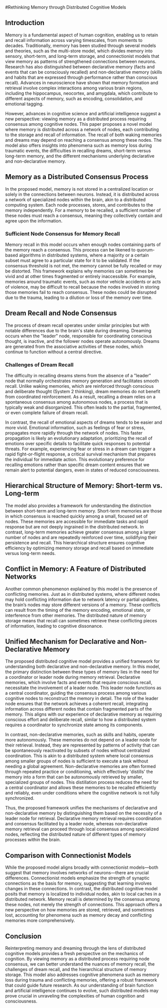 #Rethinking Memory through Distributed Cognitive Models

## Introduction

Memory is a fundamental aspect of human cognition, enabling us to retain and recall information across varying timescales, from moments to decades. Traditionally, memory has been studied through several models and theories, such as the multi-store model, which divides memory into sensory, short-term, and long-term storage, and connectionist models that view memory as patterns of strengthened connections between neurons. Research has also distinguished between declarative memory (facts and events that can be consciously recalled) and non-declarative memory (skills and habits that are expressed through performance rather than conscious recall). Advances in neuroscience have shown that memory formation and retrieval involve complex interactions among various brain regions, including the hippocampus, neocortex, and amygdala, which contribute to different aspects of memory, such as encoding, consolidation, and emotional tagging.

However, advances in cognitive science and artificial intelligence suggest a new perspective: viewing memory as a distributed process requiring consensus among cognitive nodes. This paper proposes a novel model where memory is distributed across a network of nodes, each contributing to the storage and recall of information. The recall of both waking memories and dreams may depend on reaching a consensus among these nodes. The model also offers insights into phenomena such as memory loss during traumatic events, the difficulties in recalling dreams, short-term versus long-term memory, and the different mechanisms underlying declarative and non-declarative memory.

## Memory as a Distributed Consensus Process

In the proposed model, memory is not stored in a centralized location or solely in the connections between neurons. Instead, it is distributed across a network of specialized nodes within the brain, akin to a distributed computing system. Each node processes, stores, and contributes to the memory independently. For a memory to be recalled, a sufficient number of these nodes must reach a consensus, meaning they collectively contain and agree upon the information.

### Sufficient Node Consensus for Memory Recall

Memory recall in this model occurs when enough nodes containing parts of the memory reach a consensus. This process can be likened to quorum-based algorithms in distributed systems, where a majority or a certain subset must agree to a particular state for it to be validated. If the consensus threshold is not met, the memory cannot be fully recalled or may be distorted. This framework explains why memories can sometimes be vivid and at other times fragmented or entirely inaccessible. For example, memories around traumatic events, such as motor vehicle accidents or acts of violence, may be difficult to recall because the nodes involved in storing those memories fail to reach consensus. These nodes could be disrupted due to the trauma, leading to a dilution or loss of the memory over time.

## Dream Recall and Node Consensus

The process of dream recall operates under similar principles but with notable differences due to the brain's state during dreaming. Dreaming occurs when the "leader" node, responsible for coordinating conscious thought, is inactive, and the follower nodes operate autonomously. Dreams are generated from the associative activities of these nodes, which continue to function without a central directive.

### Challenges of Dream Recall

The difficulty in recalling dreams stems from the absence of a "leader" node that normally orchestrates memory generation and facilitates smooth recall. Unlike waking memories, which are reinforced through conscious and deliberate thought (System 2 thinking), dream memories do not benefit from coordinated reinforcement. As a result, recalling a dream relies on a spontaneous consensus among autonomous nodes, a process that is typically weak and disorganized. This often leads to the partial, fragmented, or even complete failure of dream recall.

In contrast, the recall of emotional aspects of dreams tends to be easier and more vivid. Emotional information, such as feelings of fear or stress, propagates more rapidly through the network of nodes. This faster propagation is likely an evolutionary adaptation, prioritizing the recall of emotions over specific details to facilitate quick responses to potential threats. For example, experiencing fear or stress in a dream can trigger a rapid fight-or-flight response, a critical survival mechanism that prepares the individual for immediate action. This evolutionary preference for recalling emotions rather than specific dream content ensures that we remain alert to potential dangers, even in states of reduced consciousness.

## Hierarchical Structure of Memory: Short-term vs. Long-term

The model also provides a framework for understanding the distinction between short-term and long-term memory. Short-term memories are those in which consensus is reached quickly among a small, focused set of nodes. These memories are accessible for immediate tasks and rapid response but are not deeply ingrained in the distributed network. In contrast, long-term memories achieve greater consensus among a larger number of nodes and are repeatedly reinforced over time, solidifying their persistence and recall. This hierarchical structure ensures cognitive efficiency by optimizing memory storage and recall based on immediate versus long-term needs.

## Conflict in Memory: A Feature of Distributed Networks

Another common phenomenon explained by this model is the presence of conflicting memories. Just as in distributed systems, where different nodes may hold conflicting information due to network latency or partial updates, the brain’s nodes may store different versions of a memory. These conflicts can result from the timing of the memory encoding, emotional state, or interference from other memories. The distributed nature of memory storage means that recall can sometimes retrieve these conflicting pieces of information, leading to cognitive dissonance.

## Unified Mechanism for Declarative and Non-Declarative Memory

The proposed distributed cognitive model provides a unified framework for understanding both declarative and non-declarative memory. In this model, the primary distinction between these types of memory lies in the need for a coordinator or leader node during memory retrieval. Declarative memories, which involve facts and events that require conscious recall, necessitate the involvement of a leader node. This leader node functions as a central coordinator, guiding the consensus process among various cognitive nodes to reconstruct the memory in detail. The role of the leader node ensures that the network achieves a coherent recall, integrating information across different nodes that contain fragmented parts of the memory. This aligns with our experience of declarative memory as requiring conscious effort and deliberate recall, similar to how a distributed system requires a coordinator to synchronize state among its components.

In contrast, non-declarative memories, such as skills and habits, operate more autonomously. These memories do not depend on a leader node for their retrieval. Instead, they are represented by patterns of activity that can be spontaneously reactivated by subsets of nodes without centralized coordination. This is akin to a distributed system where local consensus among smaller groups of nodes is sufficient to execute a task without needing a global agreement. Non-declarative memories are often formed through repeated practice or conditioning, which effectively 'distills' the memory into a form that can be autonomously retrieved by smaller, specialized groups of nodes. This distillation process reduces the need for a central coordinator and allows these memories to be recalled efficiently and reliably, even under conditions where the cognitive network is not fully synchronized. 

Thus, the proposed framework unifies the mechanisms of declarative and non-declarative memory by distinguishing them based on the necessity of a leader node for retrieval. Declarative memory retrieval requires coordination and consensus facilitated by a leader node, whereas non-declarative memory retrieval can proceed through local consensus among specialized nodes, reflecting the distributed nature of different types of memory processes within the brain.

## Comparison with Connectionist Models

While the proposed model aligns broadly with connectionist models—both suggest that memory involves networks of neurons—there are crucial differences. Connectionist models emphasize the strength of synaptic connections as the basis for memory, suggesting that learning involves changes in these connections. In contrast, the distributed cognitive model posits that memory is localized to individual nodes, akin to local caches in a distributed network. Memory recall is determined by the consensus among these nodes, not merely the strength of connections. This approach offers a new perspective on how memories are stored, retrieved, and sometimes lost, accounting for phenomena such as memory decay and conflicting memories more comprehensively.

## Conclusion

Reinterpreting memory and dreaming through the lens of distributed cognitive models provides a fresh perspective on the mechanics of cognition. By viewing memory as a distributed process requiring node consensus, we can better understand the nuances of memory recall, the challenges of dream recall, and the hierarchical structure of memory storage. This model also addresses cognitive phenomena such as memory loss during trauma and conflicting memories, offering a robust framework that could guide future research. As our understanding of brain function and artificial intelligence continues to evolve, such distributed models may prove crucial in unraveling the complexities of human cognition and consciousness.
